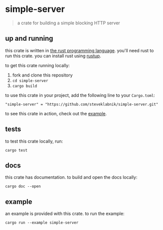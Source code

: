 # simple-server

> a crate for building a simple blocking HTTP server

## up and running

this crate is written in [the rust programming language]. you'll need rust to run
this crate. you can install rust using [rustup].

to get this crate running locally:

1. fork and clone this repository
2. `cd simple-server`
3. `cargo build`

to use this crate in your project, add the following line to your `Cargo.toml`:

```
"simple-server" = "https://github.com/steveklabnik/simple-server.git"
```

to see this crate in action, check out the [example].

[the rust programming language]: https://www.rust-lang.org
[rustup]: https://www.rustup.rs/
[example]: #example

## tests

to test this crate locally, run:

```
cargo test
```

## docs

this crate has documentation. to build and open the docs locally:

```
cargo doc --open
```

## example

an example is provided with this crate. to run the example:

```
cargo run --example simple-server
```
